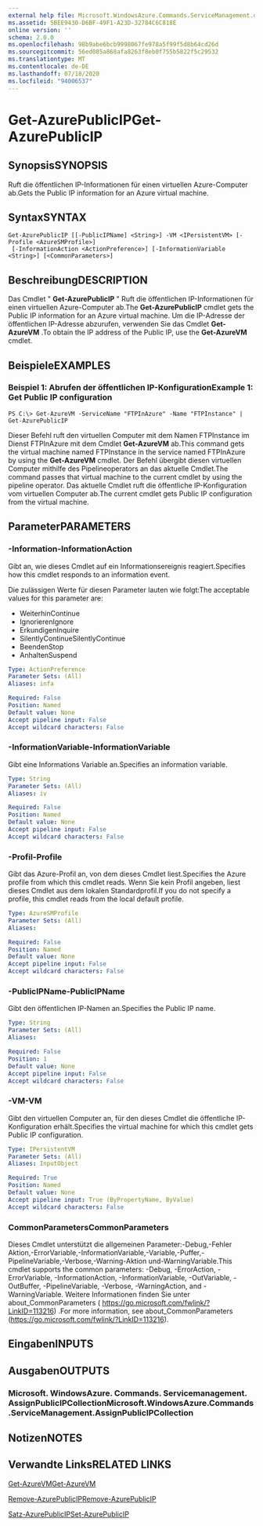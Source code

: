 ```yaml
---
external help file: Microsoft.WindowsAzure.Commands.ServiceManagement.dll-Help.xml
ms.assetid: 5BEE9430-D6BF-49F1-A23D-32784C6C818E
online version: ''
schema: 2.0.0
ms.openlocfilehash: 98b9abe6bcb9998067fe978a5f99f5d8b64cd26d
ms.sourcegitcommit: 56ed085a868afa8263f8eb0f755b5822f5c29532
ms.translationtype: MT
ms.contentlocale: de-DE
ms.lasthandoff: 07/18/2020
ms.locfileid: "94006537"
---
```

# <span data-ttu-id="d886b-101">Get-AzurePublicIP</span><span class="sxs-lookup"><span data-stu-id="d886b-101">Get-AzurePublicIP</span></span>

## <span data-ttu-id="d886b-102">Synopsis</span><span class="sxs-lookup"><span data-stu-id="d886b-102">SYNOPSIS</span></span>
<span data-ttu-id="d886b-103">Ruft die öffentlichen IP-Informationen für einen virtuellen Azure-Computer ab.</span><span class="sxs-lookup"><span data-stu-id="d886b-103">Gets the Public IP information for an Azure virtual machine.</span></span>

## <span data-ttu-id="d886b-104">Syntax</span><span class="sxs-lookup"><span data-stu-id="d886b-104">SYNTAX</span></span>

```
Get-AzurePublicIP [[-PublicIPName] <String>] -VM <IPersistentVM> [-Profile <AzureSMProfile>]
 [-InformationAction <ActionPreference>] [-InformationVariable <String>] [<CommonParameters>]
```

## <span data-ttu-id="d886b-105">Beschreibung</span><span class="sxs-lookup"><span data-stu-id="d886b-105">DESCRIPTION</span></span>
<span data-ttu-id="d886b-106">Das Cmdlet " **Get-AzurePublicIP** " Ruft die öffentlichen IP-Informationen für einen virtuellen Azure-Computer ab.</span><span class="sxs-lookup"><span data-stu-id="d886b-106">The **Get-AzurePublicIP** cmdlet gets the Public IP information for an Azure virtual machine.</span></span>
<span data-ttu-id="d886b-107">Um die IP-Adresse der öffentlichen IP-Adresse abzurufen, verwenden Sie das Cmdlet **Get-AzureVM** .</span><span class="sxs-lookup"><span data-stu-id="d886b-107">To obtain the IP address of the Public IP, use the **Get-AzureVM** cmdlet.</span></span>

## <span data-ttu-id="d886b-108">Beispiele</span><span class="sxs-lookup"><span data-stu-id="d886b-108">EXAMPLES</span></span>

### <span data-ttu-id="d886b-109">Beispiel 1: Abrufen der öffentlichen IP-Konfiguration</span><span class="sxs-lookup"><span data-stu-id="d886b-109">Example 1: Get Public IP configuration</span></span>
```
PS C:\> Get-AzureVM -ServiceName "FTPInAzure" -Name "FTPInstance" | Get-AzurePublicIP
```

<span data-ttu-id="d886b-110">Dieser Befehl ruft den virtuellen Computer mit dem Namen FTPInstance im Dienst FTPInAzure mit dem Cmdlet **Get-AzureVM** ab.</span><span class="sxs-lookup"><span data-stu-id="d886b-110">This command gets the virtual machine named FTPInstance in the service named FTPInAzure by using the **Get-AzureVM** cmdlet.</span></span>
<span data-ttu-id="d886b-111">Der Befehl übergibt diesen virtuellen Computer mithilfe des Pipelineoperators an das aktuelle Cmdlet.</span><span class="sxs-lookup"><span data-stu-id="d886b-111">The command passes that virtual machine to the current cmdlet by using the pipeline operator.</span></span>
<span data-ttu-id="d886b-112">Das aktuelle Cmdlet ruft die öffentliche IP-Konfiguration vom virtuellen Computer ab.</span><span class="sxs-lookup"><span data-stu-id="d886b-112">The current cmdlet gets Public IP configuration from the virtual machine.</span></span>

## <span data-ttu-id="d886b-113">Parameter</span><span class="sxs-lookup"><span data-stu-id="d886b-113">PARAMETERS</span></span>

### <span data-ttu-id="d886b-114">-Information</span><span class="sxs-lookup"><span data-stu-id="d886b-114">-InformationAction</span></span>
<span data-ttu-id="d886b-115">Gibt an, wie dieses Cmdlet auf ein Informationsereignis reagiert.</span><span class="sxs-lookup"><span data-stu-id="d886b-115">Specifies how this cmdlet responds to an information event.</span></span>

<span data-ttu-id="d886b-116">Die zulässigen Werte für diesen Parameter lauten wie folgt:</span><span class="sxs-lookup"><span data-stu-id="d886b-116">The acceptable values for this parameter are:</span></span>

- <span data-ttu-id="d886b-117">Weiterhin</span><span class="sxs-lookup"><span data-stu-id="d886b-117">Continue</span></span>
- <span data-ttu-id="d886b-118">Ignorieren</span><span class="sxs-lookup"><span data-stu-id="d886b-118">Ignore</span></span>
- <span data-ttu-id="d886b-119">Erkundigen</span><span class="sxs-lookup"><span data-stu-id="d886b-119">Inquire</span></span>
- <span data-ttu-id="d886b-120">SilentlyContinue</span><span class="sxs-lookup"><span data-stu-id="d886b-120">SilentlyContinue</span></span>
- <span data-ttu-id="d886b-121">Beenden</span><span class="sxs-lookup"><span data-stu-id="d886b-121">Stop</span></span>
- <span data-ttu-id="d886b-122">Anhalten</span><span class="sxs-lookup"><span data-stu-id="d886b-122">Suspend</span></span>

```yaml
Type: ActionPreference
Parameter Sets: (All)
Aliases: infa

Required: False
Position: Named
Default value: None
Accept pipeline input: False
Accept wildcard characters: False
```

### <span data-ttu-id="d886b-123">-InformationVariable</span><span class="sxs-lookup"><span data-stu-id="d886b-123">-InformationVariable</span></span>
<span data-ttu-id="d886b-124">Gibt eine Informations Variable an.</span><span class="sxs-lookup"><span data-stu-id="d886b-124">Specifies an information variable.</span></span>

```yaml
Type: String
Parameter Sets: (All)
Aliases: iv

Required: False
Position: Named
Default value: None
Accept pipeline input: False
Accept wildcard characters: False
```

### <span data-ttu-id="d886b-125">-Profil</span><span class="sxs-lookup"><span data-stu-id="d886b-125">-Profile</span></span>
<span data-ttu-id="d886b-126">Gibt das Azure-Profil an, von dem dieses Cmdlet liest.</span><span class="sxs-lookup"><span data-stu-id="d886b-126">Specifies the Azure profile from which this cmdlet reads.</span></span>
<span data-ttu-id="d886b-127">Wenn Sie kein Profil angeben, liest dieses Cmdlet aus dem lokalen Standardprofil.</span><span class="sxs-lookup"><span data-stu-id="d886b-127">If you do not specify a profile, this cmdlet reads from the local default profile.</span></span>

```yaml
Type: AzureSMProfile
Parameter Sets: (All)
Aliases: 

Required: False
Position: Named
Default value: None
Accept pipeline input: False
Accept wildcard characters: False
```

### <span data-ttu-id="d886b-128">-PublicIPName</span><span class="sxs-lookup"><span data-stu-id="d886b-128">-PublicIPName</span></span>
<span data-ttu-id="d886b-129">Gibt den öffentlichen IP-Namen an.</span><span class="sxs-lookup"><span data-stu-id="d886b-129">Specifies the Public IP name.</span></span>

```yaml
Type: String
Parameter Sets: (All)
Aliases: 

Required: False
Position: 1
Default value: None
Accept pipeline input: False
Accept wildcard characters: False
```

### <span data-ttu-id="d886b-130">-VM</span><span class="sxs-lookup"><span data-stu-id="d886b-130">-VM</span></span>
<span data-ttu-id="d886b-131">Gibt den virtuellen Computer an, für den dieses Cmdlet die öffentliche IP-Konfiguration erhält.</span><span class="sxs-lookup"><span data-stu-id="d886b-131">Specifies the virtual machine for which this cmdlet gets Public IP configuration.</span></span>

```yaml
Type: IPersistentVM
Parameter Sets: (All)
Aliases: InputObject

Required: True
Position: Named
Default value: None
Accept pipeline input: True (ByPropertyName, ByValue)
Accept wildcard characters: False
```

### <span data-ttu-id="d886b-132">CommonParameters</span><span class="sxs-lookup"><span data-stu-id="d886b-132">CommonParameters</span></span>
<span data-ttu-id="d886b-133">Dieses Cmdlet unterstützt die allgemeinen Parameter:-Debug,-Fehler Aktion,-ErrorVariable,-InformationVariable,-Variable,-Puffer,-PipelineVariable,-Verbose,-Warning-Aktion und-WarningVariable.</span><span class="sxs-lookup"><span data-stu-id="d886b-133">This cmdlet supports the common parameters: -Debug, -ErrorAction, -ErrorVariable, -InformationAction, -InformationVariable, -OutVariable, -OutBuffer, -PipelineVariable, -Verbose, -WarningAction, and -WarningVariable.</span></span> <span data-ttu-id="d886b-134">Weitere Informationen finden Sie unter about_CommonParameters ( https://go.microsoft.com/fwlink/?LinkID=113216) .</span><span class="sxs-lookup"><span data-stu-id="d886b-134">For more information, see about_CommonParameters (https://go.microsoft.com/fwlink/?LinkID=113216).</span></span>

## <span data-ttu-id="d886b-135">Eingaben</span><span class="sxs-lookup"><span data-stu-id="d886b-135">INPUTS</span></span>

## <span data-ttu-id="d886b-136">Ausgaben</span><span class="sxs-lookup"><span data-stu-id="d886b-136">OUTPUTS</span></span>

### <span data-ttu-id="d886b-137">Microsoft. WindowsAzure. Commands. Servicemanagement. AssignPublicIPCollection</span><span class="sxs-lookup"><span data-stu-id="d886b-137">Microsoft.WindowsAzure.Commands.ServiceManagement.AssignPublicIPCollection</span></span>

## <span data-ttu-id="d886b-138">Notizen</span><span class="sxs-lookup"><span data-stu-id="d886b-138">NOTES</span></span>

## <span data-ttu-id="d886b-139">Verwandte Links</span><span class="sxs-lookup"><span data-stu-id="d886b-139">RELATED LINKS</span></span>

[<span data-ttu-id="d886b-140">Get-AzureVM</span><span class="sxs-lookup"><span data-stu-id="d886b-140">Get-AzureVM</span></span>](./Get-AzureVM.md)

[<span data-ttu-id="d886b-141">Remove-AzurePublicIP</span><span class="sxs-lookup"><span data-stu-id="d886b-141">Remove-AzurePublicIP</span></span>](./Remove-AzurePublicIP.md)

[<span data-ttu-id="d886b-142">Satz-AzurePublicIP</span><span class="sxs-lookup"><span data-stu-id="d886b-142">Set-AzurePublicIP</span></span>](./Set-AzurePublicIP.md)


